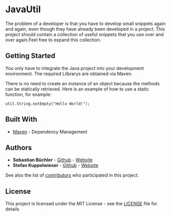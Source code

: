 # JavaUtil

The problem of a developer is that you have to develop small snippets again and again, even though they have already been developed in a project. This project should contain a collection of useful snippets that you use over and over again.Feel free to expand this collection.

## Getting Started

You only have to integrate the Java project into your development environment. The required Lilbrarys are obtained via Maven.

There is no need to create an instance of an object because the methods can be statically retrieved. Here is an example of how to use a static function, for example:

```
util.String.notEmpty("Hello World!");
```

## Built With

* [Maven](https://maven.apache.org/) - Dependency Management

## Authors

* **Sebastian Büchler** - [Github](https://github.com/sebikolon) - [Website](https://wwww.sbuechler.de)
* **Stefan Kuppelwieser** - [Github](https://github.com/StefanKuppelwieser) - [Website](https://wwww.kuppelwieser.net)

See also the list of [contributors](https://github.com/your/project/contributors) who participated in this project.

## License

This project is licensed under the MIT License - see the [LICENSE](LICENSE) file for details